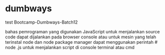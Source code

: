 # dumbways
test Bootcamp-Dumbways-Batch12

bahas pemrograman yang digunakan JavaScript
untuk menjalankan source code dapat dijalankan pada browser console atau untuk mesin yang telah terinstal 
node dan node package manager 
dapat menggunakan perintah # node <nama-file>.js untuk menjalankan script di console terminal atau cmd
